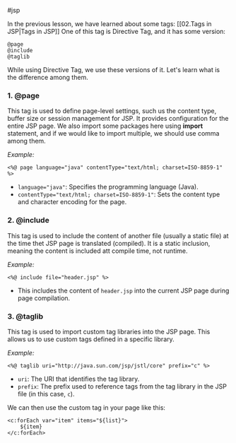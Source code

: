 #jsp 

In the previous lesson, we have learned about some tags: [[02.Tags in JSP|Tags in JSP]]
One of this tag is Directive Tag, and it has some version:

	@page
	@include
	@taglib

While using Directive Tag, we use these versions of it. Let's learn what is the difference among them.

### 1. @page

This tag is used to define page-level settings, such us the content type, buffer size or session management for JSP. It provides configuration for the entire JSP page. We also import some packages here using **import** statement, and if we would like to import multiple, we should use comma among  them.

*Example:*

	<%@ page language="java" contentType="text/html; charset=ISO-8859-1" %>

- `language="java"`: Specifies the programming language (Java).
- `contentType="text/html; charset=ISO-8859-1"`: Sets the content type and character encoding for the page.


### 2. @include

This tag is used to include the content of another file (usually a static file) at the time thet JSP page is translated (compiled). It is a static inclusion, meaning the content is included att compile time, not runtime.

*Example:*

	<%@ include file="header.jsp" %>

- This includes the content of `header.jsp` into the current JSP page during page compilation.


### 3. @taglib

This tag is used to import  custom tag libraries into the JSP page. This allows us to use custom tags defined in a specific library.

*Example:*

	<%@ taglib uri="http://java.sun.com/jsp/jstl/core" prefix="c" %>

- `uri`: The URI that identifies the tag library.
- `prefix`: The prefix used to reference tags from the tag library in the JSP file (in this case, `c`).

We can then use the custom tag in your page like this:

	<c:forEach var="item" items="${list}">
	    ${item}
	</c:forEach>
